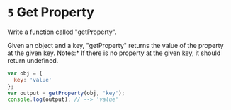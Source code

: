 # `5` Get Property

Write a function called "getProperty".

Given an object and a key, "getProperty" returns the value of the property at the given key. 
Notes:* If there is no property at the given key, it should return undefined.


```js
var obj = {
  key: 'value'
};
var output = getProperty(obj, 'key');
console.log(output); // --> 'value'
```

